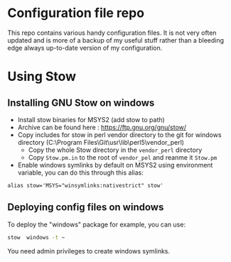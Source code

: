 # Configuration file repo

This repo contains various handy configuration files.
It is not very often updated and is more of a backup of my useful stuff  rather than a bleeding edge always up-to-date version of my configuration.

# Using Stow

## Installing GNU Stow on windows

* Install stow binaries for MSYS2 (add stow to path)
* Archive can be found here : https://ftp.gnu.org/gnu/stow/
* Copy includes for stow in perl vendor directory to the git for windows directory (C:\Program Files\Git\usr\lib\perl5\vendor_perl)
  * Copy the whole Stow directory in the `vendor_perl` directory
  * Copy `Stow.pm.in` to the root of `vendor_pel` and reanme it `Stow.pm`
* Enable windows symlinks by default on MSYS2 using environment variable, you can do this through this alias:

```
alias stow='MSYS="winsymlinks:nativestrict" stow'
```

## Deploying config files on windows

To deploy the "windows" package for example, you can use:

```bash
stow  windows -t ~
```

You need admin privileges to create windows symlinks.

